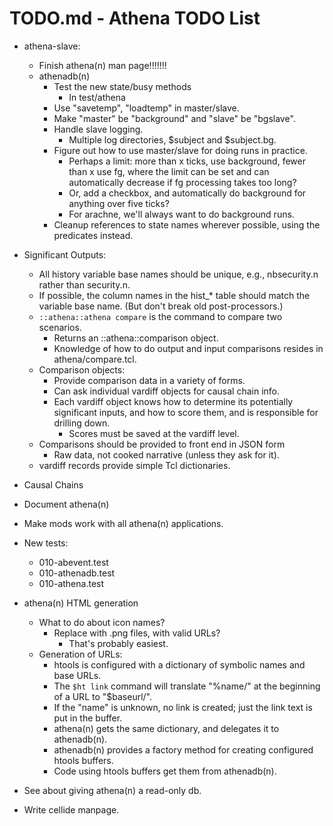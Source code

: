 # TODO.md - Athena TODO List

- athena-slave:
  - Finish athena(n) man page!!!!!!!
  - athenadb(n)
    - Test the new state/busy methods
      - In test/athena
    - Use "savetemp", "loadtemp" in master/slave.
    - Make "master" be "background" and "slave" be "bgslave".
    - Handle slave logging.
      - Multiple log directories, $subject and $subject.bg.
    - Figure out how to use master/slave for doing runs in practice.
      - Perhaps a limit: more than x ticks, use background, fewer than x
        use fg, where the limit can be set and can automatically decrease
        if fg processing takes too long?
      - Or, add a checkbox, and automatically do background for anything over
        five ticks?
      - For arachne, we'll always want to do background runs.
    - Cleanup references to state names wherever possible, using the
      predicates instead.
- Significant Outputs:
  - All history variable base names should be unique, e.g., nbsecurity.n rather
    than security.n.
  - If possible, the column names in the hist_* table should match the 
    variable base name.  (But don't break old post-processors.)
  - `::athena::athena compare` is the command to compare two scenarios. 
    - Returns an ::athena::comparison object.
    - Knowledge of how to do output and input comparisons resides in 
      athena/compare.tcl.
  - Comparison objects:
    - Provide comparison data in a variety of forms.
    - Can ask individual vardiff objects for causal chain info.
    - Each vardiff object knows how to determine its potentially significant
      inputs, and how to score them, and is responsible for drilling down.
      - Scores must be saved at the vardiff level. 
  - Comparisons should be provided to front end in JSON form
    - Raw data, not cooked narrative (unless they ask for it).
  - vardiff records provide simple Tcl dictionaries.
- Causal Chains


- Document athena(n)
- Make mods work with all athena(n) applications.
- New tests:
  - 010-abevent.test
  - 010-athenadb.test
  - 010-athena.test
- athena(n) HTML generation
  - What to do about icon names?
    - Replace with .png files, with valid URLs?
      - That's probably easiest.
  - Generation of URLs:
    - htools is configured with a dictionary of symbolic names and base URLs.
    - The `$ht link` command will translate "%name/" at the beginning of a
      URL to "$baseurl/".
    - If the "name" is unknown, no link is created; just the link text is
      put in the buffer.
    - athena(n) gets the same dictionary, and delegates it to athenadb(n).
    - athenadb(n) provides a factory method for creating configured htools
      buffers.
    - Code using htools buffers get them from athenadb(n).
- See about giving athena(n) a read-only db.
- Write cellide manpage.



